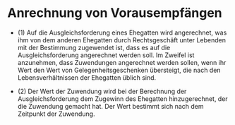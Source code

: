 # Anrechnung von Vorausempfängen

- (1) Auf die Ausgleichsforderung eines Ehegatten wird angerechnet, was ihm von dem anderen Ehegatten durch Rechtsgeschäft unter Lebenden mit der Bestimmung zugewendet ist, dass es auf die Ausgleichsforderung angerechnet werden soll. Im Zweifel ist anzunehmen, dass Zuwendungen angerechnet werden sollen, wenn ihr Wert den Wert von Gelegenheitsgeschenken übersteigt, die nach den Lebensverhältnissen der Ehegatten üblich sind.

- (2) Der Wert der Zuwendung wird bei der Berechnung der Ausgleichsforderung dem Zugewinn des Ehegatten hinzugerechnet, der die Zuwendung gemacht hat. Der Wert bestimmt sich nach dem Zeitpunkt der Zuwendung.

